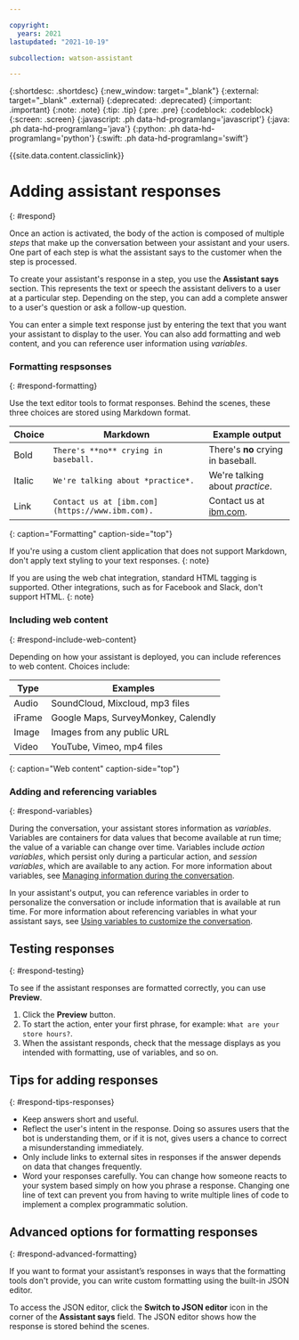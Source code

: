 ```yaml
---

copyright:
  years: 2021
lastupdated: "2021-10-19"

subcollection: watson-assistant

---
```


{:shortdesc: .shortdesc}
{:new_window: target="_blank"}
{:external: target="_blank" .external}
{:deprecated: .deprecated}
{:important: .important}
{:note: .note}
{:tip: .tip}
{:pre: .pre}
{:codeblock: .codeblock}
{:screen: .screen}
{:javascript: .ph data-hd-programlang='javascript'}
{:java: .ph data-hd-programlang='java'}
{:python: .ph data-hd-programlang='python'}
{:swift: .ph data-hd-programlang='swift'}

{{site.data.content.classiclink}}

# Adding assistant responses
{: #respond}

Once an action is activated, the body of the action is composed of multiple *steps* that make up the conversation between your assistant and your users. One part of each step is what the assistant says to the customer when the step is processed.

To create your assistant's response in a step, you use the **Assistant says** section. This represents the text or speech the assistant delivers to a user at a particular step. Depending on the step, you can add a complete answer to a user's question or ask a follow-up question.

You can enter a simple text response just by entering the text that you want your assistant to display to the user. You can also add formatting and web content, and you can reference user information using *variables*.

### Formatting respsonses
{: #respond-formatting}

Use the text editor tools to format responses. Behind the scenes, these three choices are stored using Markdown format.

| Choice | Markdown | Example output |
|------------|--------|---------|
| Bold | `There's **no** crying in baseball.` | There's **no** crying in baseball. |
| Italic | `We're talking about *practice*.` | We're talking about *practice*. |
| Link | `Contact us at [ibm.com](https://www.ibm.com).` | Contact us at [ibm.com](https://www.ibm.com). |
{: caption="Formatting" caption-side="top"}

If you're using a custom client application that does not support Markdown, don't apply text styling to your text responses.
{: note}

If you are using the web chat integration, standard HTML tagging is supported. Other integrations, such as for Facebook and Slack, don't support HTML.
{: note}

### Including web content
{: #respond-include-web-content}

Depending on how your assistant is deployed, you can include references to web content. Choices include:

| Type | Examples |
| --- | --- |
| Audio | SoundCloud, Mixcloud, mp3 files |
| iFrame | Google Maps, SurveyMonkey, Calendly |
| Image | Images from any public URL |
| Video | YouTube, Vimeo, mp4 files |
{: caption="Web content" caption-side="top"}

<!-- To learn more about which deployment options are compatible see **[COMPATIBILITY CHART TOPIC]**. -->

### Adding and referencing variables
{: #respond-variables}

During the conversation, your assistant stores information as *variables*. Variables are containers for data values that become available at run time; the value of a variable can change over time. Variables include *action variables*, which persist only during a particular action, and *session variables*, which are available to any action. For more information about variables, see [Managing information during the conversation](/docs/watson-assistant?topic=watson-assistant-manage-info).

In your assistant's output, you can reference variables in order to personalize the conversation or include information that is available at run time. For more information about referencing variables in what your assistant says, see [Using variables to customize the conversation](/docs/watson-assistant?topic=watson-assistant-manage-info#reference-variables).

## Testing responses
{: #respond-testing}

To see if the assistant responses are formatted correctly, you can use **Preview**.

1.  Click the **Preview** button.
1.  To start the action, enter your first phrase, for example: `What are your store hours?`.
1.  When the assistant responds, check that the message displays as you intended with formatting, use of variables, and so on.

## Tips for adding responses
{: #respond-tips-responses}

- Keep answers short and useful.
- Reflect the user's intent in the response. Doing so assures users that the bot is understanding them, or if it is not, gives users a chance to correct a misunderstanding immediately.
- Only include links to external sites in responses if the answer depends on data that changes frequently.
- Word your responses carefully. You can change how someone reacts to your system based simply on how you phrase a response. Changing one line of text can prevent you from having to write multiple lines of code to implement a complex programmatic solution.

## Advanced options for formatting responses
{: #respond-advanced-formatting}

If you want to format your assistant’s responses in ways that the formatting tools don't provide, you can write custom formatting using the built-in JSON editor.

To access the JSON editor, click the **Switch to JSON editor** icon in the corner of the **Assistant says** field. The JSON editor shows how the response is stored behind the scenes.<!-- For more information about how to use the JSON editor, see **[JSON EDITOR TOPIC]**. -->
